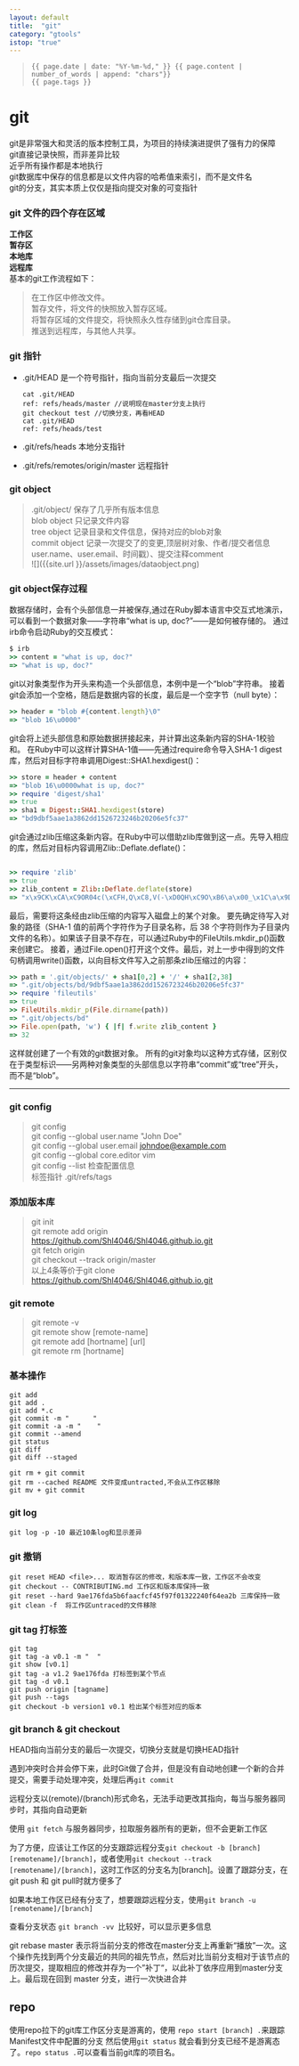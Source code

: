 ```yaml
---
layout: default
title:  "git"
category: "gtools"
istop: "true"
---
```

>     {{ page.date | date: "%Y-%m-%d," }} {{ page.content | number_of_words | append: "chars"}}
>     {{ page.tags }} 

# git
git是非常强大和灵活的版本控制工具，为项目的持续演进提供了强有力的保障<br>
git直接记录快照，而非差异比较<br>
近乎所有操作都是本地执行<br>
git数据库中保存的信息都是以文件内容的哈希值来索引，而不是文件名<br>
git的分支，其实本质上仅仅是指向提交对象的可变指针<br>

### git 文件的四个存在区域 
**工作区<br>
暂存区<br>
本地库<br>
远程库<br>**
基本的git工作流程如下：

> 在工作区中修改文件。<br>
> 暂存文件，将文件的快照放入暂存区域。<br>
> 将暂存区域的文件提交，将快照永久性存储到git仓库目录。<br>
> 推送到远程库，与其他人共享。<br>
 
### git 指针
* .git/HEAD 是一个符号指针，指向当前分支最后一次提交

      cat .git/HEAD
      ref: refs/heads/master //说明现在master分支上执行
      git checkout test //切换分支，再看HEAD
      cat .git/HEAD
      ref: refs/heads/test

* .git/refs/heads 本地分支指针<br>
* .git/refs/remotes/origin/master 远程指针<br>

### git object
> .git/object/ 保存了几乎所有版本信息<br>
 blob object 只记录文件内容<br>
 tree object 记录目录和文件信息，保持对应的blob对象<br>
 commit object 记录一次提交了的变更,顶层树对象、作者/提交者信息user.name、user.email、时间戳）、提交注释comment<br>
 ![]({{site.url }}/assets/images/dataobject.png)

### git object保存过程

数据存储时，会有个头部信息一并被保存,通过在Ruby脚本语言中交互式地演示，可以看到一个数据对象——字符串“what is up, doc?”——是如何被存储的。
通过irb命令启动Ruby的交互模式：

``` ruby 
$ irb
>> content = "what is up, doc?"
=> "what is up, doc?"

```

git以对象类型作为开头来构造一个头部信息，本例中是一个“blob”字符串。 接着git会添加一个空格，随后是数据内容的长度，最后是一个空字节（null byte）：

``` ruby
>> header = "blob #{content.length}\0"
=> "blob 16\u0000"
```

git会将上述头部信息和原始数据拼接起来，并计算出这条新内容的SHA-1校验和。 在Ruby中可以这样计算SHA-1值——先通过require命令导入SHA-1 digest库，然后对目标字符串调用Digest::SHA1.hexdigest()：

``` ruby
>> store = header + content
=> "blob 16\u0000what is up, doc?"
>> require 'digest/sha1'
=> true
>> sha1 = Digest::SHA1.hexdigest(store)
=> "bd9dbf5aae1a3862dd1526723246b20206e5fc37"
```

git会通过zlib压缩这条新内容。在Ruby中可以借助zlib库做到这一点。先导入相应的库，然后对目标内容调用Zlib::Deflate.deflate()：

``` ruby

>> require 'zlib'
=> true
>> zlib_content = Zlib::Deflate.deflate(store)
=> "x\x9CK\xCA\xC9OR04c(\xCFH,Q\xC8,V(-\xD0QH\xC9O\xB6\a\x00_\x1C\a\x9D"
```

最后，需要将这条经由zlib压缩的内容写入磁盘上的某个对象。 要先确定待写入对象的路径（SHA-1 值的前两个字符作为子目录名称，后 38 个字符则作为子目录内文件的名称）。如果该子目录不存在，可以通过Ruby中的FileUtils.mkdir\_p()函数来创建它。 接着，通过File.open()打开这个文件。最后，对上一步中得到的文件句柄调用write()函数，以向目标文件写入之前那条zlib压缩过的内容：

``` ruby 
>> path = '.git/objects/' + sha1[0,2] + '/' + sha1[2,38]
=> ".git/objects/bd/9dbf5aae1a3862dd1526723246b20206e5fc37"
>> require 'fileutils'
=> true
>> FileUtils.mkdir_p(File.dirname(path))
=> ".git/objects/bd"
>> File.open(path, 'w') { |f| f.write zlib_content }
=> 32
```

这样就创建了一个有效的git数据对象。 所有的git对象均以这种方式存储，区别仅在于类型标识——另两种对象类型的头部信息以字符串“commit”或“tree”开头，而不是“blob”。


----------


### git config
> git config <br>
  git config --global user.name "John Doe"<br>
  git config --global user.email johndoe@example.com<br>
  git config --global core.editor vim<br>
  git config --list 检查配置信息<br>
标签指针
.git/refs/tags

 
### 添加版本库
> git init <br>
git remote add origin https://github.com/Shl4046/Shl4046.github.io.git<br>
git fetch origin<br>
git checkout --track origin/master<br>
以上4条等价于git clone  https://github.com/Shl4046/Shl4046.github.io.git<br>

### git remote 
> git remote -v<br>
git remote show [remote-name]<br>
git remote add [hortname] \[url\]<br>
git remote rm [hortname]<br>

### 基本操作
    git add 
    git add .
    git add *.c
    git commit -m "      "
    git commit -a -m "    "
    git commit --amend
    git status
    git diff 
    git diff --staged

    git rm + git commit
    git rm --cached README 文件变成untracted,不会从工作区移除
    git mv + git commit
    
### git log 
    git log -p -10 最近10条log和显示差异

### git 撤销
    git reset HEAD <file>... 取消暂存区的修改，和版本库一致，工作区不会改变
    git checkout -- CONTRIBUTING.md 工作区和版本库保持一致
    git reset --hard 9ae176fda5b6faacfcf45f97f01322240f64ea2b 三库保持一致
    git clean -f  将工作区untraced的文件移除

### git tag 打标签
    git tag 
    git tag -a v0.1 -m "  "
    git show [v0.1] 
    git tag -a v1.2 9ae176fda 打标签到某个节点 
    git tag -d v0.1
    git push origin [tagname] 
    git push --tags
    git checkout -b version1 v0.1 检出某个标签对应的版本




### git branch & git checkout  
HEAD指向当前分支的最后一次提交，切换分支就是切换HEAD指针  

遇到冲突时合并会停下来，此时Git做了合并，但是没有自动地创建一个新的合并提交，需要手动处理冲突，处理后再`git commit`

远程分支以(remote)/(branch)形式命名，无法手动更改其指向，每当与服务器同步时，其指向自动更新

使用 `git fetch` 与服务器同步，拉取服务器所有的更新，但不会更新工作区

为了方便，应该让工作区的分支跟踪远程分支`git checkout -b [branch] [remotename]/[branch]`，或者使用`git checkout --track [remotename]/[branch]`，这时工作区的分支名为[branch]。设置了跟踪分支，在git push 和 git pull时就方便多了 

如果本地工作区已经有分支了，想要跟踪远程分支，使用`git branch -u [remotename]/[branch]`

查看分支状态 `git branch -vv `比较好，可以显示更多信息  

git rebase master 表示将当前分支的修改在master分支上再重新“播放”一次。这个操作先找到两个分支最近的共同的祖先节点，然后对比当前分支相对于该节点的历次提交，提取相应的修改并存为一个”补丁“，以此补丁依序应用到master分支上。最后现在回到 master 分支，进行一次快进合并


## repo

使用repo拉下的git库工作区分支是游离的，使用 ` repo start [branch] . `来跟踪Manifest文件中配置的分支
然后使用`git status` 就会看到分支已经不是游离态了。`repo status .`可以查看当前git库的项目名。
